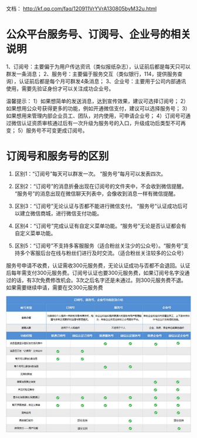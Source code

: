 

文档： http://kf.qq.com/faq/120911VrYVrA130805byM32u.html



# 公众平台服务号、订阅号、企业号的相关说明

1、订阅号：主要偏于为用户传达资讯（类似报纸杂志），认证前后都是每天只可以群发一条消息；
2、服务号：主要偏于服务交互（类似银行，114，提供服务查询），认证前后都是每个月可群发4条消息；
3、企业号：主要用于公司内部通讯使用，需要先验证身份才可以关注成功企业号。

温馨提示：
1）如果想简单的发送消息，达到宣传效果，建议可选择订阅号；
2）如果想用公众号获得更多的功能，例如开通微信支付，建议可以选择服务号；
3）如果想用来管理内部企业员工、团队，对内使用，可申请企业号；
4）订阅号可通过微信认证资质审核通过后有一次升级为服务号的入口，升级成功后类型不可再变；
5）服务号不可变更成订阅号。


# 订阅号和服务号的区别

1. 区别1：“订阅号”每天可以群发一次。 “服务号”每月可以发表四次。

2. 区别2：“订阅号”的消息折叠出现在订阅号的文件夹中，不会收到微信提醒。 “服务号”的消息出现在微信聊天列表中，会像收到消息一样有微信提醒。

3. 区别3：“订阅号”无论认证与否都不能进行微信支付。 “服务号”认证成功后可以建立微信商城，进行微信支付功能。

4. 区别4：“订阅号”完成认证有自定义菜单功能。“服务号”无论是否认证都会有自定义菜单功能。

5. 区别5：“订阅号”不支持多客服服务（适合粉丝关注少的公众号）。“服务号”支持多个客服后台在线与粉丝们进行及时交流。（适合粉丝关注较多的公众号）

服务号申请不收费，认证需收300元服务费，无论认证成功与否都不会退回。认证后每年需支付300元服务费。订阅号认证也要300元服务费，如果订阅号名字没通过的话，有3次免费修改机会。3次之后名字还是未通过。则300元服务费不退。如果需要继续申请，需要在交300元服务费

![xx](wx01.jpg)